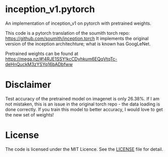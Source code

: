# inception_v1.pytorch
An implementation of inception_v1 on pytorch with pretrained weights. 

This code is a pytorch translation of the soumith torch repo: https://github.com/soumith/inception.torch
It implements the original version of the inception architechture; what is known has GoogLeNet.

Pretrained weights can be found at https://mega.nz/#!4RJE1SSY!kcCDyhkum6EQqVtqTc-deHnQuckM3zYSYq16bADbfww

# Disclaimer 
Test accuracy of the pretrained model on imagenet is only 26.38%. If I am not mistaken, this is an issue in the original torch repo - the data loading is done correctly. If you train this model to better accuracy, I would love to get the new set of weights! 

# License
The code is licensed under the MIT Licence. See the [LICENSE](LICENSE) file for detail.
